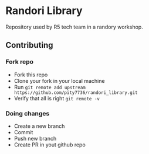 # Randori Library

Repository used by R5 tech team in a randory workshop.


## Contributing

### Fork repo

* Fork this repo
* Clone your fork in your local machine
* Run `git remote add upstream https://github.com/pity7736/randori_library.git` 
* Verify that all is right `git remote -v`

### Doing changes

* Create a new branch
* Commit
* Push new branch
* Create PR in yout github repo
